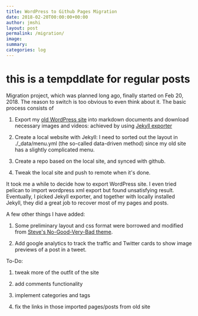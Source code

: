 ```yaml
---
title: WordPress to Github Pages Migration
date: 2018-02-20T00:00:00+00:00
author: jmshi
layout: post
permalink: /migration/
image:
summary: 
categories: log
---
```


# this is a tempddlate for regular posts
Migration project, which was planned long ago, finally started on Feb 20, 2018. The reason to switch is too obvious to even think about it. The basic process consists of

1. Export my [old WordPress site](http://jimingshi.us) into markdown documents and download necessary images and videos: achieved by using [Jekyll exporter](https://wordpress.org/plugins/jekyll-exporter/)

2. Create a local website with Jekyll: I need to sorted out the layout in ./_data/menu.yml (the so-called data-driven method) since my old site has a slightly complicated menu. 

3. Create a repo based on the local site, and synced with github.

4. Tweak the local site and push to remote when it's done. 

It took me a while to decide how to export WordPress site. I even tried pelican to import wordpress xml export but found unsatisfying result. Eventually, I picked Jekyll exporter, and together with locally installed Jekyll, they did a great job to recover most of my pages and posts. 

A few other things I have added:

1. Some preliminary layout and css format were borrowed and modified from [Steve's No-Good-Very-Bad theme](https://github.com/svmiller/steve-ngvb-jekyll-template). 

2. Add google analytics to track the traffic and Twitter cards to show image previews of a post in a tweet. 

To-Do:

1. tweak more of the outfit of the site

2. add comments functionality

3. implement categories and tags

4. fix the links in those imported pages/posts from old site
